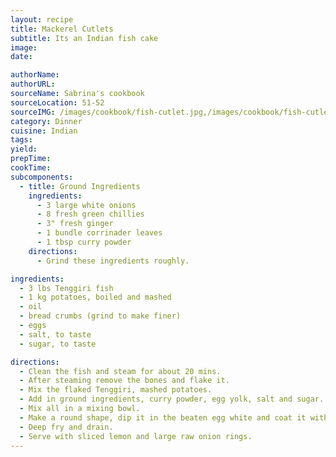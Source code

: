 ```yaml
---
layout: recipe
title: Mackerel Cutlets
subtitle: Its an Indian fish cake
image:
date:

authorName:
authorURL:
sourceName: Sabrina's cookbook
sourceLocation: 51-52
sourceIMG: /images/cookbook/fish-cutlet.jpg,/images/cookbook/fish-cutlet-2.jpg
category: Dinner
cuisine: Indian
tags:
yield:
prepTime:
cookTime:
subcomponents:
  - title: Ground Ingredients
    ingredients:
      - 3 large white onions
      - 8 fresh green chillies
      - 3" fresh ginger
      - 1 bundle corrinader leaves
      - 1 tbsp curry powder
    directions:
      - Grind these ingredients roughly.

ingredients:
  - 3 lbs Tenggiri fish
  - 1 kg potatoes, boiled and mashed
  - oil
  - bread crumbs (grind to make finer)
  - eggs
  - salt, to taste
  - sugar, to taste

directions:
  - Clean the fish and steam for about 20 mins.
  - After steaming remove the bones and flake it.
  - Mix the flaked Tenggiri, mashed potatoes.
  - Add in ground ingredients, curry powder, egg yolk, salt and sugar.
  - Mix all in a mixing bowl.
  - Make a round shape, dip it in the beaten egg white and coat it with golden breadcrumbs.
  - Deep fry and drain.
  - Serve with sliced lemon and large raw onion rings.
---
```

